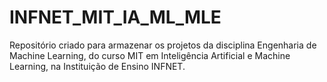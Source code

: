 # INFNET_MIT_IA_ML_MLE
Repositório criado para armazenar os projetos da disciplina Engenharia de Machine Learning, do curso MIT em Inteligência Artificial e Machine Learning, na Instituição de Ensino INFNET.
